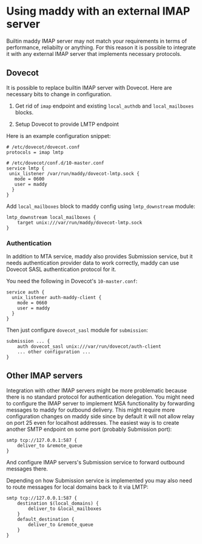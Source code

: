 # Using maddy with an external IMAP server

Builtin maddy IMAP server may not match your requirements in terms of
performance, reliabilty or anything. For this reason it is possible to
integrate it with any external IMAP server that implements necessary
protocols.

## Dovecot

It is possible to replace builtin IMAP server with Dovecot.
Here are necessary bits to change in configuration.

1. Get rid of `imap` endpoint and existing `local_authdb` and `local_mailboxes`
   blocks.

2. Setup Dovecot to provide LMTP endpoint

Here is an example configuration snippet:
```
# /etc/dovecot/dovecot.conf
protocols = imap lmtp

# /etc/dovecot/conf.d/10-master.conf
service lmtp {
 unix_listener /var/run/maddy/dovecot-lmtp.sock {
   mode = 0600
   user = maddy
  }
}
```

Add `local_mailboxes` block to maddy config using `lmtp_downstream` module:
```
lmtp_downstream local_mailboxes {
    target unix:///var/run/maddy/dovecot-lmtp.sock
}
```

### Authentication

In addition to MTA service, maddy also provides Submission service, but it
needs authentication provider data to work correctly, maddy can use Dovecot
SASL authentication protocol for it.

You need the following in Dovecot's `10-master.conf`:
```
service auth {
  unix_listener auth-maddy-client {
    mode = 0660
    user = maddy
  }
}
```

Then just configure `dovecot_sasl` module for `submission`:
```
submission ... {
    auth dovecot_sasl unix:///var/run/dovecot/auth-client
    ... other configuration ...
}
```

## Other IMAP servers

Integration with other IMAP servers might be more problematic because there is
no standard protocol for authentication delegation. You might need to configure
the IMAP server to implement MSA functionality by forwarding messages to maddy
for outbound delivery. This might require more configuration changes on maddy
side since by default it will not allow relay on port 25 even for localhost
addresses. The easiest way is to create another SMTP endpoint on some port
(probably Submission port):
```
smtp tcp://127.0.0.1:587 {
    deliver_to &remote_queue
}
```
And configure IMAP servers's Submission service to forward outbound messages
there.

Depending on how Submission service is implemented you may also need to route
messages for local domains back to it via LMTP:
```
smtp tcp://127.0.0.1:587 {
    destination $(local_domains) {
        deliver_to &local_mailboxes
    }
    default_destination {
        deliver_to &remote_queue
    }
}
```

